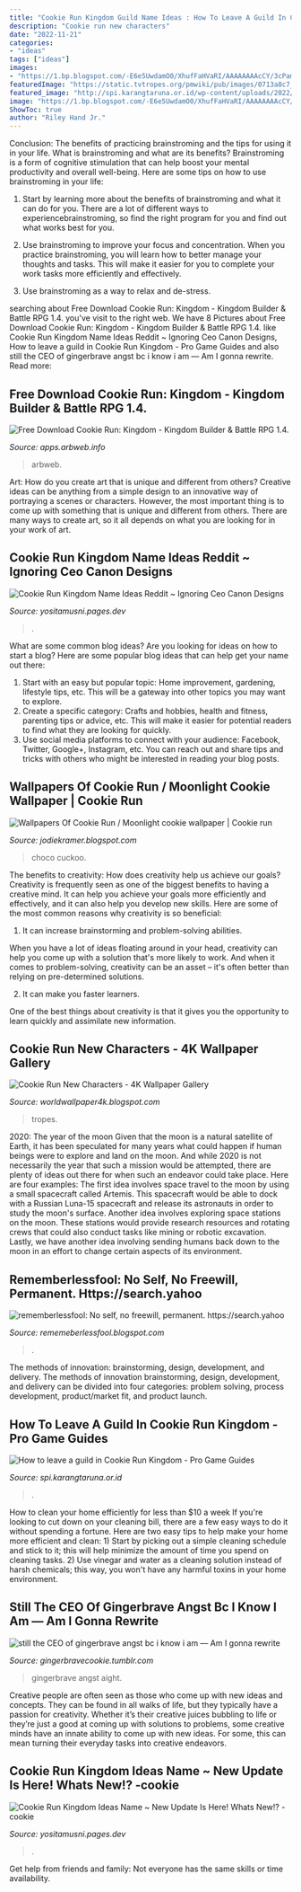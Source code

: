 ```yaml
---
title: "Cookie Run Kingdom Guild Name Ideas : How To Leave A Guild In Cookie Run Kingdom"
description: "Cookie run new characters"
date: "2022-11-21"
categories:
- "ideas"
tags: ["ideas"]
images:
- "https://1.bp.blogspot.com/-E6e5UwdamO0/XhufFaHVaRI/AAAAAAAAcCY/3cPamK0AwNAb-Ra4N-aNVenlBxL87izCwCLcBGAsYHQ/s1600/Untitled184.png"
featuredImage: "https://static.tvtropes.org/pmwiki/pub/images/0713a8c7_856d_46fe_819b_acb3b323943a.gif"
featured_image: "http://spi.karangtaruna.or.id/wp-content/uploads/2022/07/How-to-leave-a-guild-in-Cookie-Run-Kingdom-1024x576.jpg"
image: "https://1.bp.blogspot.com/-E6e5UwdamO0/XhufFaHVaRI/AAAAAAAAcCY/3cPamK0AwNAb-Ra4N-aNVenlBxL87izCwCLcBGAsYHQ/s1600/Untitled184.png"
ShowToc: true
author: "Riley Hand Jr."
---
```



Conclusion: The benefits of practicing brainstroming and the tips for using it in your life.
What is brainstroming and what are its benefits? Brainstroming is a form of cognitive stimulation that can help boost your mental productivity and overall well-being. Here are some tips on how to use brainstroming in your life: 
1. Start by learning more about the benefits of brainstroming and what it can do for you. There are a lot of different ways to experiencebrainstroming, so find the right program for you and find out what works best for you. 

2. Use brainstroming to improve your focus and concentration. When you practice brainstroming, you will learn how to better manage your thoughts and tasks. This will make it easier for you to complete your work tasks more efficiently and effectively. 

3. Use brainstroming as a way to relax and de-stress.

	

		
searching about Free Download Cookie Run: Kingdom - Kingdom Builder &amp; Battle RPG 1.4. you've visit to the right web. We have 8 Pictures about Free Download Cookie Run: Kingdom - Kingdom Builder &amp; Battle RPG 1.4. like Cookie Run Kingdom Name Ideas Reddit ~ Ignoring Ceo Canon Designs, How to leave a guild in Cookie Run Kingdom - Pro Game Guides and also still the CEO of gingerbrave angst bc i know i am — Am I gonna rewrite. Read more:
		
    
## Free Download Cookie Run: Kingdom - Kingdom Builder &amp; Battle RPG 1.4.

<img loading=lazy src="https://i0.wp.com/apps.arbweb.info/wp-content/uploads/2021/06/Cookie-Run-Kingdom-Kingdom-Builder-amp-Battle-RPG-1.4.002-screenshots-22.jpg?fit=512%2C320&amp;ssl=1&amp;is-pending-load=1" onerror="this.onerror=null;this.src='https://tse2.mm.bing.net/th?id=OIP.Su08qVrF0duqQA_zPJ6umgHaEo&amp;pid=15.1';" alt="Free Download Cookie Run: Kingdom - Kingdom Builder &amp; Battle RPG 1.4.">

_Source: apps.arbweb.info_

>arbweb. 

	

Art: How do you create art that is unique and different from others?
Creative ideas can be anything from a simple design to an innovative way of portraying a scenes or characters. However, the most important thing is to come up with something that is unique and different from others. There are many ways to create art, so it all depends on what you are looking for in your work of art.

    
## Cookie Run Kingdom Name Ideas Reddit ~ Ignoring Ceo Canon Designs

<img loading=lazy src="http://mmoraw.com/images/stories/MMO/Android/Cookie-Run-Kingdom/Cookie Run (5).jpg" onerror="this.onerror=null;this.src='https://tse4.mm.bing.net/th?id=OIP.V4gQC9H-o37A0qFuNyPiOQHaEW&amp;pid=15.1';" alt="Cookie Run Kingdom Name Ideas Reddit ~ Ignoring Ceo Canon Designs">

_Source: yositamusni.pages.dev_

>. 

	

What are some common blog ideas?
Are you looking for ideas on how to start a blog? Here are some popular blog ideas that can help get your name out there: 
1. Start with an easy but popular topic: Home improvement, gardening, lifestyle tips, etc. This will be a gateway into other topics you may want to explore.
2. Create a specific category: Crafts and hobbies, health and fitness, parenting tips or advice, etc. This will make it easier for potential readers to find what they are looking for quickly.
3. Use social media platforms to connect with your audience: Facebook, Twitter, Google+, Instagram, etc. You can reach out and share tips and tricks with others who might be interested in reading your blog posts.

    
## Wallpapers Of Cookie Run / Moonlight Cookie Wallpaper | Cookie Run

<img loading=lazy src="https://i.pinimg.com/originals/3d/50/2a/3d502a2255be37ebd63bab9380df5faa.png" onerror="this.onerror=null;this.src='https://tse4.mm.bing.net/th?id=OIP.ke03Yily4cEaOQUTXXhkQAHaDt&amp;pid=15.1';" alt="Wallpapers Of Cookie Run / Moonlight cookie wallpaper | Cookie run">

_Source: jodiekramer.blogspot.com_

>choco cuckoo. 

	

The benefits to creativity: How does creativity help us achieve our goals?
Creativity is frequently seen as one of the biggest benefits to having a creative mind. It can help you achieve your goals more efficiently and effectively, and it can also help you develop new skills. Here are some of the most common reasons why creativity is so beneficial: 
1. It can increase brainstorming and problem-solving abilities.

When you have a lot of ideas floating around in your head, creativity can help you come up with a solution that's more likely to work. And when it comes to problem-solving, creativity can be an asset – it's often better than relying on pre-determined solutions. 

2. It can make you faster learners.

One of the best things about creativity is that it gives you the opportunity to learn quickly and assimilate new information.

    
## Cookie Run New Characters - 4K Wallpaper Gallery

<img loading=lazy src="https://static.tvtropes.org/pmwiki/pub/images/0713a8c7_856d_46fe_819b_acb3b323943a.gif" onerror="this.onerror=null;this.src='https://tse2.mm.bing.net/th?id=OIP.dlq9b3usblbOCLdWIbhcsAAAAA&amp;pid=15.1';" alt="Cookie Run New Characters - 4K Wallpaper Gallery">

_Source: worldwallpaper4k.blogspot.com_

>tropes. 

	

2020: The year of the moon
Given that the moon is a natural satellite of Earth, it has been speculated for many years what could happen if human beings were to explore and land on the moon. And while 2020 is not necessarily the year that such a mission would be attempted, there are plenty of ideas out there for when such an endeavor could take place. Here are four examples: 
The first idea involves space travel to the moon by using a small spacecraft called Artemis. This spacecraft would be able to dock with a Russian Luna-15 spacecraft and release its astronauts in order to study the moon's surface. 
Another idea involves exploring space stations on the moon. These stations would provide research resources and rotating crews that could also conduct tasks like mining or robotic excavation. 
Lastly, we have another idea involving sending humans back down to the moon in an effort to change certain aspects of its environment.

    
## Rememberlessfool: No Self, No Freewill, Permanent. Https://search.yahoo

<img loading=lazy src="https://1.bp.blogspot.com/-E6e5UwdamO0/XhufFaHVaRI/AAAAAAAAcCY/3cPamK0AwNAb-Ra4N-aNVenlBxL87izCwCLcBGAsYHQ/s1600/Untitled184.png" onerror="this.onerror=null;this.src='https://tse2.mm.bing.net/th?id=OIP.U8bG-njs_SV8CugGqYkhPAHaEK&amp;pid=15.1';" alt="rememberlessfool: No self, no freewill, permanent. https://search.yahoo">

_Source: rememeberlessfool.blogspot.com_

>. 

	

The methods of innovation: brainstorming, design, development, and delivery.
The methods of innovation brainstorming, design, development, and delivery can be divided into four categories: problem solving, process development, product/market fit, and product launch.

    
## How To Leave A Guild In Cookie Run Kingdom - Pro Game Guides

<img loading=lazy src="http://spi.karangtaruna.or.id/wp-content/uploads/2022/07/How-to-leave-a-guild-in-Cookie-Run-Kingdom-1024x576.jpg" onerror="this.onerror=null;this.src='https://tse3.mm.bing.net/th?id=OIP.bPQG1U0QnPAh5fjHbR_q5wHaEK&amp;pid=15.1';" alt="How to leave a guild in Cookie Run Kingdom - Pro Game Guides">

_Source: spi.karangtaruna.or.id_

>. 

	

How to clean your home efficiently for less than $10 a week
If you're looking to cut down on your cleaning bill, there are a few easy ways to do it without spending a fortune. Here are two easy tips to help make your home more efficient and clean: 1) Start by picking out a simple cleaning schedule and stick to it; this will help minimize the amount of time you spend on cleaning tasks. 2) Use vinegar and water as a cleaning solution instead of harsh chemicals; this way, you won't have any harmful toxins in your home environment.

    
## Still The CEO Of Gingerbrave Angst Bc I Know I Am — Am I Gonna Rewrite

<img loading=lazy src="https://64.media.tumblr.com/39ad4ec28ebf481b23b05e109202ef1d/a13b953e2eaf9979-63/s1280x1920/a4ad8effe59132cac60f74e6d1084ed471837ef7.jpg" onerror="this.onerror=null;this.src='https://tse1.mm.bing.net/th?id=OIP.JXW1Xn3iu59ezWPUhocopgHaDa&amp;pid=15.1';" alt="still the CEO of gingerbrave angst bc i know i am — Am I gonna rewrite">

_Source: gingerbravecookie.tumblr.com_

>gingerbrave angst aight. 

	

Creative people are often seen as those who come up with new ideas and concepts. They can be found in all walks of life, but they typically have a passion for creativity. Whether it’s their creative juices bubbling to life or they’re just a good at coming up with solutions to problems, some creative minds have an innate ability to come up with new ideas. For some, this can mean turning their everyday tasks into creative endeavors.

    
## Cookie Run Kingdom Ideas Name ~ New Update Is Here! Whats New!? -cookie

<img loading=lazy src="https://i.pinimg.com/736x/bc/c6/61/bcc6616f7fc9611a3ce19d843a32d9c5.jpg" onerror="this.onerror=null;this.src='https://tse4.mm.bing.net/th?id=OIP.Lk8MSSpVQFyCrLyeP09TigHaE8&amp;pid=15.1';" alt="Cookie Run Kingdom Ideas Name ~ New Update Is Here! Whats New!? -cookie">

_Source: yositamusni.pages.dev_

>. 

	

Get help from friends and family: Not everyone has the same skills or time availability.

